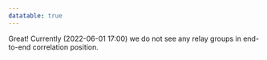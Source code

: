 ```yaml
---
datatable: true
---
```



Great! Currently (2022-06-01 17:00) we do not see any relay groups
in end-to-end correlation position.
